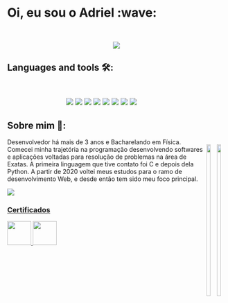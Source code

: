 <h1> Oi, eu sou o Adriel :wave:</h1>
<br>

<p align="center">
<img src="https://github-readme-stats.vercel.app/api?username=adrielldev&show_icons=true&theme=calm&hide_border=true" />  
</p>


<h2> Languages and tools 🛠️:
  <br>
  
<p align='center'>
  <br>
  <img src = "https://img.shields.io/badge/TypeScript-007ACC?style=for-the-badge&logo=typescript&logoColor=white"/>
  <img src = "https://img.shields.io/badge/JavaScript-F7DF1E?style=for-the-badge&logo=javascript&logoColor=black"/>
  <img src = "https://img.shields.io/badge/Python-14354C?style=for-the-badge&logo=python&logoColor=white"/>
  <img src = "https://img.shields.io/badge/C%23-239120?style=for-the-badge&logo=c-sharp&logoColor=white"/>
  <img src = "https://img.shields.io/badge/Django-092E20?style=for-the-badge&logo=django&logoColor=white"/>
  <img src = "https://img.shields.io/badge/Express.js-404D59?style=for-the-badge"/>
  <img src = "https://img.shields.io/badge/Flask-000000?style=for-the-badge&logo=flask&logoColor=white"/>
  <img src = "https://img.shields.io/badge/React-20232A?style=for-the-badge&logo=react&logoColor=61DAFB"/>
  <img src = ""/>
  <img src = ""/>
  <img src = ""/>
  <img src = ""/>
  <img src = ""/>
  <img src = ""/>
  <img src = ""/>
  <img src = ""/>
  <img src = ""/>
  <img src = ""/>
  <img src = ""/>
  <img src = ""/>
  <img src = ""/>
  <img src = ""/>
  
  
  
  </p>
  

<h2> Sobre mim 👨‍:</h2>
<p style="float:right">
  <img src='https://camo.githubusercontent.com/06f36d31550de187d6b846e4c265a47507ece083cdc46d4414353bc10b2da6dd/68747470733a2f2f63646e2e6472696262626c652e636f6d2f75736572732f313231303333392f73637265656e73686f74732f323737363536312f65696e737465696e5f6379636c696e672e676966' width='45%' height='350px'> </img>
<img src='https://www.vkreate.in/storage/services_image/2019-10-02-17-55-54-5d94e4aa809b3-web-development.gif' width='45%' height='350px'></img>
  </p>


 
<p> 
Desenvolvedor há mais de 3 anos e Bacharelando em Física. Comecei minha trajetória na programação desenvolvendo softwares e aplicações voltadas para resolução de problemas na área de Exatas. A primeira linguagem que tive contato foi C e depois dela Python. A partir de 2020 voltei meus estudos
para o ramo de desenvolvimento Web, e desde então tem sido meu foco principal.
  </p>
  
 <img src='https://www.codewars.com/users/adrieldev/badges/large'> </img>
    <h3>
<a href='https://docs.google.com/document/d/15FItiagZmK5KLpwk0DkLkHrRM-S2pd0rhPM5XfTEfVA/edit?usp=sharing' target='blank'>Certificados</a>
   </h3>
<a href='linkedin.com/in/adrieldev' target='_blank'>
<img src='https://cdn-icons-png.flaticon.com/512/3536/3536505.png' width='55px'>
</a>
</img> 

<a href='https://www.youtube.com/channel/UCav8gt_NjZ3setL3n3BYX3Q' target='_blank'>
<img src='https://cdn-icons-png.flaticon.com/512/1384/1384060.png' width='55px'>
</a>

